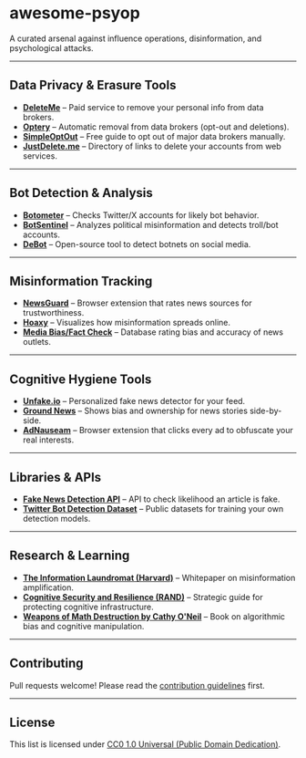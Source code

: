 # awesome-psyop
A curated arsenal against influence operations, disinformation, and psychological attacks.

---

## Data Privacy & Erasure Tools
- **[DeleteMe](https://joindeleteme.com/)** – Paid service to remove your personal info from data brokers.
- **[Optery](https://www.optery.com/)** – Automatic removal from data brokers (opt-out and deletions).
- **[SimpleOptOut](https://simpleoptout.com/)** – Free guide to opt out of major data brokers manually.
- **[JustDelete.me](https://justdelete.me/)** – Directory of links to delete your accounts from web services.

---

## Bot Detection & Analysis
- **[Botometer](https://botometer.osome.iu.edu/)** – Checks Twitter/X accounts for likely bot behavior.
- **[BotSentinel](https://botsentinel.com/)** – Analyzes political misinformation and detects troll/bot accounts.
- **[DeBot](https://github.com/vecna/debot)** – Open-source tool to detect botnets on social media.

---

## Misinformation Tracking
- **[NewsGuard](https://www.newsguardtech.com/)** – Browser extension that rates news sources for trustworthiness.
- **[Hoaxy](https://hoaxy.osome.iu.edu/)** – Visualizes how misinformation spreads online.
- **[Media Bias/Fact Check](https://mediabiasfactcheck.com/)** – Database rating bias and accuracy of news outlets.

---

## Cognitive Hygiene Tools
- **[Unfake.io](https://unfake.io/)** – Personalized fake news detector for your feed.
- **[Ground News](https://ground.news/)** – Shows bias and ownership for news stories side-by-side.
- **[AdNauseam](https://adnauseam.io/)** – Browser extension that clicks every ad to obfuscate your real interests.

---

## Libraries & APIs
- **[Fake News Detection API](https://rapidapi.com/blog/fake-news-detection-apis/)** – API to check likelihood an article is fake.
- **[Twitter Bot Detection Dataset](https://botometer.osome.iu.edu/bot-repository/datasets.html)** – Public datasets for training your own detection models.

---

## Research & Learning
- **[The Information Laundromat (Harvard)](https://shorensteincenter.org/information-laundromat/)** – Whitepaper on misinformation amplification.
- **[Cognitive Security and Resilience (RAND)](https://www.rand.org/pubs/research_reports/RRA112-1.html)** – Strategic guide for protecting cognitive infrastructure.
- **[Weapons of Math Destruction by Cathy O'Neil](https://weaponsofmathdestructionbook.com/)** – Book on algorithmic bias and cognitive manipulation.

---

## Contributing
Pull requests welcome! Please read the [contribution guidelines](CONTRIBUTING.md) first.

---

## License
This list is licensed under [CC0 1.0 Universal (Public Domain Dedication)](https://creativecommons.org/publicdomain/zero/1.0/).
